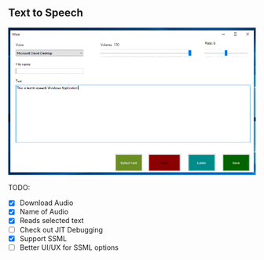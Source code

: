## Text to Speech
 
![Application image](./Images/application_1.0.0.png?raw=true)

TODO:
- [x] Download Audio
- [x] Name of Audio
- [x] Reads selected text
- [ ] Check out JIT Debugging
- [x] Support SSML
- [ ] Better UI/UX for SSML options
